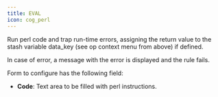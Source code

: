 ```yaml
---
title: EVAL
icon: cog_perl
---
```


Run perl code and trap run-time errors, assigning the return value to the stash variable data_key (see op context menu from above) if defined.

In case of error, a message with the error is displayed and the rule fails.

Form to configure has the following field:

- **Code**: Text area to be filled with perl instructions.



